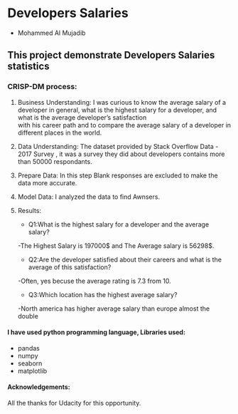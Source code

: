 # Developers Salaries
* Mohammed Al Mujadib


## This project demonstrate Developers Salaries statistics 


### CRISP-DM process:

1. Business Understanding:
    I was curious to know the average salary of a developer in general, what is the highest salary for a developer, and what is the average developer’s satisfaction                
    with his career path and to compare the average salary of a developer in different places in the world.


2. Data Understanding:
    The dataset provided by Stack Overflow Data - 2017 Survey , it was a survey they did about developers contains more than 50000 respondants.
     
 
 
3. Prepare Data:
    In this step Blank responses are excluded to make the data more accurate.
     


4. Model Data:
    I analyzed the data to find Awnsers.
    


5. Results:
    * Q1:What is the highest salary for a developer and the average salary?
    
    -The Highest Salary is 197000$ and The Average salary is 56298$.
    
    * Q2:Are the developer satisfied about their careers and what is the average of this satisfaction?
    
    -Often, yes becuse the average rating is 7.3 from 10.
    
    * Q3:Which location has the highest average salary?
    
    -North america has higher average salary than europe almost the double
   
   
   
#### I have used python programming language, Libraries used:
* pandas
* numpy
* seaborn
* matplotlib


#### Acknowledgements:
All the thanks for Udacity for this opportunity.
